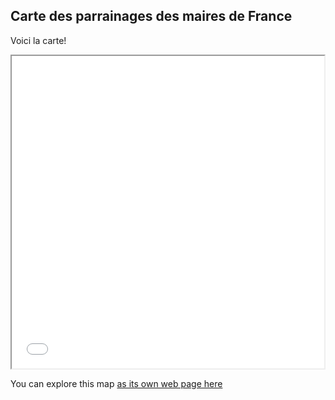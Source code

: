 ## Carte des parrainages des maires de France

Voici la carte!

<iframe src="election_basic_folium_map.html" height="500" width="500"></iframe>

You can explore this map [as its own web page here](election_basic_folium_map.html)

